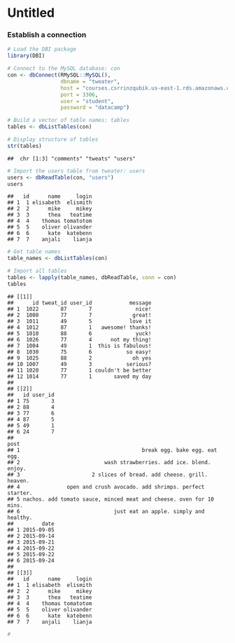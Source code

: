 Untitled
================

### Establish a connection

``` r
# Load the DBI package
library(DBI)

# Connect to the MySQL database: con
con <- dbConnect(RMySQL::MySQL(), 
                 dbname = "tweater", 
                 host = "courses.csrrinzqubik.us-east-1.rds.amazonaws.com", 
                 port = 3306,
                 user = "student",
                 password = "datacamp")

# Build a vector of table names: tables
tables <- dbListTables(con)

# Display structure of tables
str(tables)
```

    ##  chr [1:3] "comments" "tweats" "users"

``` r
# Import the users table from tweater: users
users <- dbReadTable(con, "users")
users
```

    ##   id      name     login
    ## 1  1 elisabeth  elismith
    ## 2  2      mike     mikey
    ## 3  3      thea   teatime
    ## 4  4    thomas tomatotom
    ## 5  5    oliver olivander
    ## 6  6      kate  katebenn
    ## 7  7    anjali    lianja

``` r
# Get table names
table_names <- dbListTables(con)

# Import all tables
tables <- lapply(table_names, dbReadTable, conn = con)
tables
```

    ## [[1]]
    ##      id tweat_id user_id            message
    ## 1  1022       87       7              nice!
    ## 2  1000       77       7             great!
    ## 3  1011       49       5            love it
    ## 4  1012       87       1   awesome! thanks!
    ## 5  1010       88       6              yuck!
    ## 6  1026       77       4      not my thing!
    ## 7  1004       49       1  this is fabulous!
    ## 8  1030       75       6           so easy!
    ## 9  1025       88       2             oh yes
    ## 10 1007       49       3           serious?
    ## 11 1020       77       1 couldn't be better
    ## 12 1014       77       1       saved my day
    ## 
    ## [[2]]
    ##   id user_id
    ## 1 75       3
    ## 2 88       4
    ## 3 77       6
    ## 4 87       5
    ## 5 49       1
    ## 6 24       7
    ##                                                                  post
    ## 1                                       break egg. bake egg. eat egg.
    ## 2                           wash strawberries. add ice. blend. enjoy.
    ## 3                       2 slices of bread. add cheese. grill. heaven.
    ## 4               open and crush avocado. add shrimps. perfect starter.
    ## 5 nachos. add tomato sauce, minced meat and cheese. oven for 10 mins.
    ## 6                              just eat an apple. simply and healthy.
    ##         date
    ## 1 2015-09-05
    ## 2 2015-09-14
    ## 3 2015-09-21
    ## 4 2015-09-22
    ## 5 2015-09-22
    ## 6 2015-09-24
    ## 
    ## [[3]]
    ##   id      name     login
    ## 1  1 elisabeth  elismith
    ## 2  2      mike     mikey
    ## 3  3      thea   teatime
    ## 4  4    thomas tomatotom
    ## 5  5    oliver olivander
    ## 6  6      kate  katebenn
    ## 7  7    anjali    lianja

``` r
# 
```
